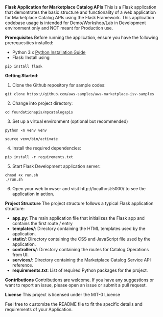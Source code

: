 **Flask Application for Marketplace Catalog APIs**
This is a Flask application that demontrates the basic structure and functionality of a web application for Marketplace Catalog APIs using the Flask Framework. This application codebase usage is intended for Demo/Workshop/Lab in Development environment only and NOT meant for Production use. 

**Prerequisites**
Before running the application, ensure you have the following prerequesities installed: 
* Python 3.x [Python Installation Guide](https://www.python.org/downloads/)
* Flask: Install using 
```shell
pip install flask
```

**Getting Started**: 
1. Clone the Github repository for sample codes: 
```shell
git clone https://github.com/aws-samples/aws-marketplace-isv-samples 
```

2. Change into project directory:
```shell 
cd foundationapis/mpcatalogapis 
```

3. Set up a virtual environment (optional but recommended)
```shell
python -m venv venv 
```
```shell 
source venv/bin/activate 
```

4. Install the required dependencies: 
```shell
pip install -r requirements.txt 
```

5. Start Flask Development application server: 
```shell 
chmod +x run.sh
./run.sh 
```

6. Open your web browser and visit http://localhost:5000/ to see the application in action. 

**Project Structure**
The project structure follows a typical Flask application structure: 
* **app.py**: The main application file that initializes the Flask app and contains the first route / entry 
* **templates/**: Directory containing the HTML templates used by the application. 
* **static/**: Directory containing the CSS and JavaScript file used by the application. 
* **controllers/**: Directory containing the routes for Catalog Operations from UI. 
* **services/**: Directory containing the Marketplace Catalog Service API reference. 
* **requirements.txt**: List of required Python packages for the project. 

**Contributions** 
Contributions are welcome. If you have any suggestions or want to report an issue, please open an issue or submit a pull request. 

**License**
This project is licensed under the MIT-0 License 

Feel free to customize the README file to fit the specific details and requirements of your Application. 
